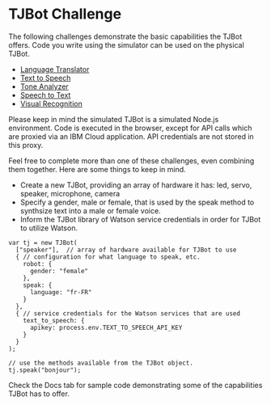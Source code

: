 # TJBot Challenge

The following challenges demonstrate the basic capabilities the TJBot offers. Code you write using the simulator can be used on the physical TJBot.

* [Language Translator](language-translator.md)
* [Text to Speech](text-to-speech.md)
* [Tone Analyzer](tone-analyzer.md)
* [Speech to Text](speech-to-text.md)
* [Visual Recognition](visual-recognition.md)

Please keep in mind the simulated TJBot is a simulated Node.js environment. Code is executed in the browser, except for API calls which are proxied via an IBM Cloud application. API credentials are not stored in this proxy.

Feel free to complete more than one of these challenges, even combining them together. Here are some things to keep in mind.

* Create a new TJBot, providing an array of hardware it has: led, servo, speaker, microphone, camera
* Specify a gender, male or female, that is used by the speak method to synthsize text into a male or female voice.
* Inform the TJBot library of Watson service credentials in order for TJBot to utilize Watson.

```
var tj = new TJBot(
  ["speaker"],  // array of hardware available for TJBot to use
  { // configuration for what language to speak, etc.
    robot: {
      gender: "female"
    },
    speak: {
      language: "fr-FR"
    }
  },
  { // service credentials for the Watson services that are used
	text_to_speech: {
	  apikey: process.env.TEXT_TO_SPEECH_API_KEY
	}
  }
);

// use the methods available from the TJBot object.
tj.speak("bonjour");
```

Check the Docs tab for sample code demonstrating some of the capabilities TJBot has to offer.
